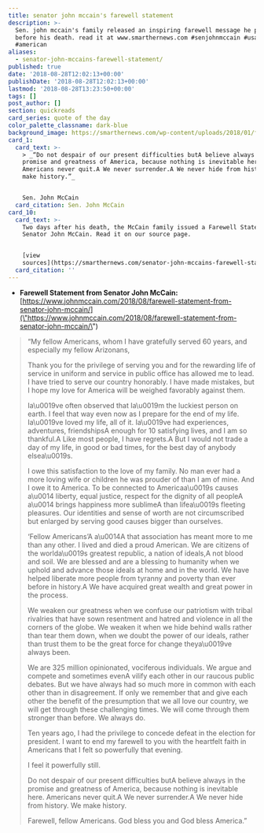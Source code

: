 ```yaml
---
title: senator john mccain's farewell statement
description: >-
  Sen. john mccain's family released an inspiring farewell message he penned
  before his death. read it at www.smarthernews.com #senjohnmccain #usa
  #american
aliases:
  - senator-john-mccains-farewell-statement/
published: true
date: '2018-08-28T12:02:13+00:00'
publishDate: '2018-08-28T12:02:13+00:00'
lastmod: '2018-08-28T13:23:50+00:00'
tags: []
post_author: []
section: quickreads
card_series: quote of the day
color_palette_classname: dark-blue
background_image: https://smarthernews.com/wp-content/uploads/2018/01/flags-scaled.jpg
card_1:
  card_text: >-
    > _“Do not despair of our present difficulties butA believe always in the
    promise and greatness of America, because nothing is inevitable here.
    Americans never quit.A We never surrender.A We never hide from history. We
    make history.”_


    Sen. John McCain
  card_citation: Sen. John McCain
card_10:
  card_text: >-
    Two days after his death, the McCain family issued a Farewell Statement from
    Senator John McCain. Read it on our source page.


    [view
    sources](https://smarthernews.com/senator-john-mccains-farewell-statement/)
  card_citation: ''
---
```

*   **Farewell Statement from Senator John McCain:**  
    [https://www.johnmccain.com/2018/08/farewell-statement-from-senator-john-mccain/](\"https://www.johnmccain.com/2018/08/farewell-statement-from-senator-john-mccain/\")

> “My fellow Americans, whom I have gratefully served 60 years, and especially my fellow Arizonans,
> 
> Thank you for the privilege of serving you and for the rewarding life of service in uniform and service in public office has allowed me to lead. I have tried to serve our country honorably. I have made mistakes, but I hope my love for America will be weighed favorably against them.
> 
> Ia\\u0019ve often observed that Ia\\u0019m the luckiest person on earth. I feel that way even now as I prepare for the end of my life. Ia\\u0019ve loved my life, all of it. Ia\\u0019ve had experiences, adventures, friendshipsA enough for 10 satisfying lives, and I am so thankful.A Like most people, I have regrets.A But I would not trade a day of my life, in good or bad times, for the best day of anybody elsea\\u0019s.
> 
> I owe this satisfaction to the love of my family. No man ever had a more loving wife or children he was prouder of than I am of mine. And I owe it to America. To be connected to Americaa\\u0019s causes a\\u0014 liberty, equal justice, respect for the dignity of all peopleA a\\u0014 brings happiness more sublimeA than lifea\\u0019s fleeting pleasures. Our identities and sense of worth are not circumscribed but enlarged by serving good causes bigger than ourselves.
> 
> ‘Fellow Americans’A a\\u0014A that association has meant more to me than any other. I lived and died a proud American. We are citizens of the worlda\\u0019s greatest republic, a nation of ideals,A not blood and soil. We are blessed and are a blessing to humanity when we uphold and advance those ideals at home and in the world. We have helped liberate more people from tyranny and poverty than ever before in history.A We have acquired great wealth and great power in the process.
> 
> We weaken our greatness when we confuse our patriotism with tribal rivalries that have sown resentment and hatred and violence in all the corners of the globe. We weaken it when we hide behind walls rather than tear them down, when we doubt the power of our ideals, rather than trust them to be the great force for change theya\\u0019ve always been.
> 
> We are 325 million opinionated, vociferous individuals. We argue and compete and sometimes evenA vilify each other in our raucous public debates. But we have always had so much more in common with each other than in disagreement. If only we remember that and give each other the benefit of the presumption that we all love our country, we will get through these challenging times. We will come through them stronger than before. We always do.
> 
> Ten years ago, I had the privilege to concede defeat in the election for president. I want to end my farewell to you with the heartfelt faith in Americans that I felt so powerfully that evening.
> 
> I feel it powerfully still.
> 
> Do not despair of our present difficulties butA believe always in the promise and greatness of America, because nothing is inevitable here. Americans never quit.A We never surrender.A We never hide from history. We make history.
> 
> Farewell, fellow Americans. God bless you and God bless America.”